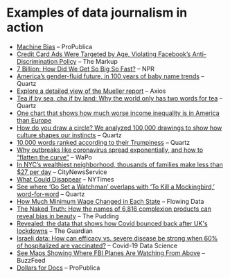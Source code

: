 # Examples of data journalism in action

* [Machine Bias](https://www.propublica.org/article/machine-bias-risk-assessments-in-criminal-sentencing) – ProPublica
* [Credit Card Ads Were Targeted by Age, Violating Facebook’s Anti-Discrimination Policy](https://themarkup.org/citizen-browser/2021/04/29/credit-card-ads-were-targeted-by-age-violating-facebooks-anti-discrimination-policy) – The Markup
* [7 Billion: How Did We Get So Big So Fast?](https://www.youtube.com/watch?v=VcSX4ytEfcE) – NPR
* [America’s gender-fluid future, in 100 years of baby name trends](https://qz.com/1237944) – Quartz
* [Explore a detailed view of the Mueller report](https://www.axios.com/explore-a-detailed-version-of-the-mueller-report-5f7cab5b-9c53-46bc-abaa-bd6b7b3e6d66.html) – Axios
* [Tea if by sea, cha if by land: Why the world only has two words for tea](https://qz.com/1176962) – Quartz
* [One chart that shows how much worse income inequality is in America than Europe](https://www.vox.com/2018/7/29/17627134/income-inequality-chart)
* [How do you draw a circle? We analyzed 100,000 drawings to show how culture shapes our instincts](https://qz.com/994486) – Quartz
* [10,000 words ranked according to their Trumpiness](https://qz.com/836813) – Quartz
* [Why outbreaks like coronavirus spread exponentially, and how to “flatten the curve”](https://www.washingtonpost.com/graphics/2020/world/corona-simulator/) – WaPo
* [In NYC’s wealthiest neighborhood, thousands of families make less than $27 per day](http://divided.nycitynewsservice.com/2016/03/25/in-nycs-wealthiest-neighborhood-thousands-of-families-make-less-than-27-per-day/) – CityNewsService
* [What Could Disappear](https://archive.nytimes.com/www.nytimes.com/interactive/2012/11/24/opinion/sunday/what-could-disappear.html) – NYTimes
* [See where ‘Go Set a Watchman’ overlaps with ‘To Kill a Mockingbird,’ word-for-word](https://qz.com/452650/harper-lee-revisions/) – Quartz
* [How Much Minimum Wage Changed in Each State](https://flowingdata.com/2021/03/01/how-much-minimum-wage-changed-in-each-state/) – Flowing Data
* [The Naked Truth: How the names of 6,816 complexion products can reveal bias in beauty](https://pudding.cool/2021/03/foundation-names/) – The Pudding
* [Revealed: the data that shows how Covid bounced back after UK's lockdowns](https://www.theguardian.com/world/ng-interactive/2021/mar/19/revealed-the-data-that-shows-how-covid-bounced-back-after-the-uks-lockdowns) – The Guardian
* [Israeli data: How can efficacy vs. severe disease be strong when 60% of hospitalized are vaccinated?](https://www.covid-datascience.com/post/israeli-data-how-can-efficacy-vs-severe-disease-be-strong-when-60-of-hospitalized-are-vaccinated) – Covid-19 Data Science
* [See Maps Showing Where FBI Planes Are Watching From Above](https://www.buzzfeednews.com/article/peteraldhous/spies-in-the-skies) – BuzzFeed
* [Dollars for Docs](https://projects.propublica.org/docdollars/) – ProPublica
